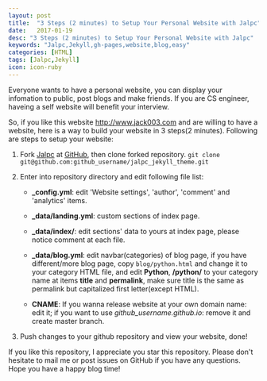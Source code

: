 ```yaml
---
layout: post
title:  "3 Steps (2 minutes) to Setup Your Personal Website with Jalpc"
date:   2017-01-19
desc: "3 Steps (2 minutes) to Setup Your Personal Website with Jalpc"
keywords: "Jalpc,Jekyll,gh-pages,website,blog,easy"
categories: [HTML]
tags: [Jalpc,Jekyll]
icon: icon-ruby
---
```


Everyone wants to have a personal website, you can display your infomation to public, post blogs and make friends. If you are CS engineer, haveing a self website will benefit your interview.

So, if you like this website <http://www.jack003.com> and are willing to have a website, here is a way to build your website in 3 steps(2 minutes). Following are steps to setup your website:

1. Fork [Jalpc](https://github.com/JiaKunUp/jalpc_jekyll_theme) at [GitHub](https://github.com), then clone forked repository. `git clone git@github.com:github_username/jalpc_jekyll_theme.git`

2. Enter into repository directory and edit following file list:

	* **_config.yml**: edit 'Website settings', 'author', 'comment' and 'analytics' items.

	* **_data/landing.yml**: custom sections of index page.

	* **_data/index/**: edit sections' data to yours at index page, please notice comment at each file.

	* **_data/blog.yml**: edit navbar(categories) of blog page, if you have different/more blog page, copy `blog/python.html` and change it to your category HTML file, and edit **Python**, **/python/** to your category name at items **title** and **permalink**, make sure title is the same as permalink but capitalized first letter(except HTML).

	* **CNAME**: If you wanna release website at your own domain name: edit it; if you want to use *github_username.github.io*: remove it and create master branch.

3. Push changes to your github repository and view your website, done!

If you like this repository, I appreciate you star this repository. Please don't hesitate to mail me or post issues on GitHub if you have any questions. Hope you have a happy blog time!
